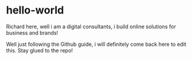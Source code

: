 # hello-world

Richard here, well i am a digital consultants, i build online solutions for business and brands!

Well just following the Github guide, i will definitely come back here to edit this. Stay glued to the repo!

